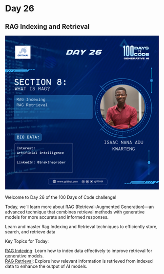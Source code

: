 # Day 26

## RAG Indexing and Retrieval

![100 days of code Day 26](../../Images/Day26.png)

Welcome to Day 26 of the 100 Days of Code challenge!


Today, we’ll learn more about RAG (Retrieval-Augmented Generation)—an advanced technique that combines retrieval methods with generative models for more accurate and informed responses.

Learn and master Rag Indexing and Retrieval techniques to efficiently store, search, and retrieve data

Key Topics for Today:

[RAG Indexing](https://youtu.be/bjb_EMsTDKI?si=w-KesbdFjiNkdDgJ): Learn how to index data effectively to improve retrieval for generative models.  
[RAG Retrieval](https://youtu.be/LxNVgdIz9sU?si=AcO729_jZ2DdZCWW): Explore how relevant information is retrieved from indexed data to enhance the output of AI models.

